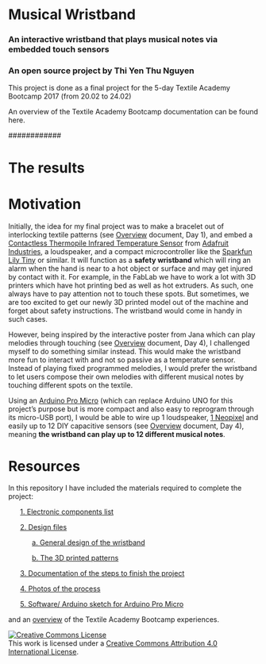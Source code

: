 # Musical Wristband
### An interactive wristband that plays musical notes via embedded touch sensors
### An open source project by Thi Yen Thu Nguyen

This project is done as a final project for the 5-day Textile Academy Bootcamp 2017 (from 20.02 to 24.02)

An overview of the Textile Academy Bootcamp documentation can be found here.

############


<h1> The results </h1>



<h1> Motivation </h1>

Initially, the idea for my final project was to make a bracelet out of interlocking textile patterns (see <a href="/Overview.pdf">Overview</a> document, Day 1), and embed a <a href="https://www.adafruit.com/products/2023">Contactless Thermopile Infrared Temperature Sensor</a> from <a href="https://www.adafruit.com/">Adafruit Industries</a>, a loudspeaker, and a compact microcontroller like the <a href="https://www.sparkfun.com/products/10899">Sparkfun Lily Tiny</a> or similar. It will function as a <b>safety wristband</b> which will ring an alarm when the hand is near to a hot object or surface and may get injured by contact with it. For example, in the FabLab we have to work a lot with 3D printers which have hot printing bed as well as hot extruders. As such, one always have to pay attention not to touch these spots. But sometimes, we are too excited to get our newly 3D printed model out of the machine and forget about safety instructions. The wristband would come in handy in such cases.


However, being inspired by the interactive poster from Jana which can play melodies through touching (see <a href="/Overview.pdf">Overview</a> document, Day 4), I challenged myself to do something similar instead. This would make the wristband more fun to interact with and not so passive as a temperature sensor. Instead of playing fixed programmed melodies, I would prefer the wristband to let users compose their own melodies with different musical notes by touching different spots on the textile. 


Using an <a href="http://www.exp-tech.de/pro-micro-5v-16mhz">Arduino Pro Micro</a> (which can replace Arduino UNO for this project’s purpose but is more compact and also easy to reprogram through its micro-USB port), I would be able to wire up 1 loudspeaker, <a href="https://www.adafruit.com/category/168">1 Neopixel</a> and easily up to 12 DIY capacitive sensors (see <a href="/Overview.pdf">Overview</a> document, Day 4), meaning <b>the wristband can play up to 12 different musical notes</b>.


<h1> Resources </h1>

In this repository I have included the materials required to complete the project:
<ul> <a href="/BOM.xlsx">1. Electronic components list</a></ul>
<ul> <a href="/Design%20files">2. Design files</a></ul>
<ul> <ul> <a href="/Design%20files/Bracelet-design-rev0.2.ai">a. General design of the wristband</a></ul></ul>
<ul> <ul> <a href="/Design%20files/ScalePattern1mm.stl">b. The 3D printed patterns</a></ul></ul>
<ul> <a href="/Project documentation.txt">3. Documentation of the steps to finish the project</a></ul>
<ul> <a href="/Media">4. Photos of the process</a></ul>
<ul> <a href="/Arduino%20Sketch">5. Software/ Arduino sketch for Arduino Pro Micro</a></ul>

and an <a href="/Overview.pdf">overview</a> of the Textile Academy Bootcamp experiences.


<a rel="license" href="http://creativecommons.org/licenses/by/4.0/"><img alt="Creative Commons License" style="border-width:0" src="https://i.creativecommons.org/l/by/4.0/88x31.png" /></a><br />This work is licensed under a <a rel="license" href="http://creativecommons.org/licenses/by/4.0/">Creative Commons Attribution 4.0 International License</a>.
